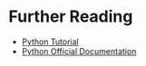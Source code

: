 # Further Reading

- [Python Tutorial](https://docs.python.org/3.7/tutorial/index.html)
- [Python Official Documentation](https://docs.python.org/release/3.7.2/)
